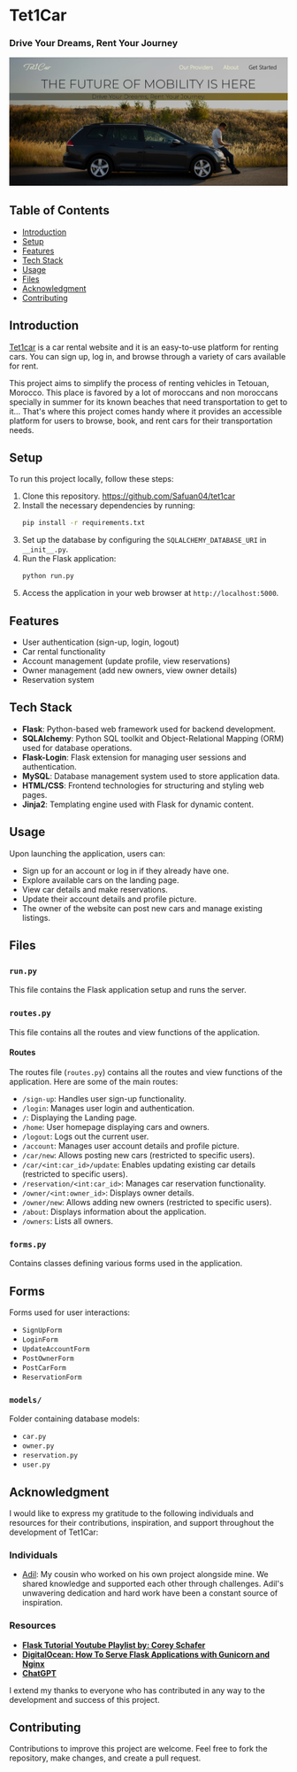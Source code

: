# Tet1Car

### Drive Your Dreams, Rent Your Journey

<img src="https://github.com/Safuan04/tet1car/blob/master/carrent/static/web_images/landing_page.PNG?raw=true">

## Table of Contents
- [Introduction](#introduction)
- [Setup](#setup)
- [Features](#features)
- [Tech Stack](#tech-stack)
- [Usage](#usage)
- [Files](#files)
- [Acknowledgment](#acknowledgment)
- [Contributing](#contributing)

## Introduction

[Tet1car](https://www.safuan04.tech/) is a car rental website and it is an easy-to-use platform for renting cars. You can sign up, log in, and browse through a variety of cars available for rent.

This project  aims to simplify the process of renting vehicles in Tetouan, Morocco. This place is favored by a lot of moroccans and non moroccans specially in summer for its known beaches that need transportation to get to it... That's where this project comes handy where it provides an accessible platform for users to browse, book, and rent cars for their transportation needs.

## Setup

To run this project locally, follow these steps:

1. Clone this repository. https://github.com/Safuan04/tet1car
2. Install the necessary dependencies by running:
    ```bash
    pip install -r requirements.txt
    ```
3. Set up the database by configuring the `SQLALCHEMY_DATABASE_URI` in `__init__.py`.
4. Run the Flask application:
    ```bash
    python run.py
    ```
5. Access the application in your web browser at `http://localhost:5000`.

## Features

- User authentication (sign-up, login, logout)
- Car rental functionality
- Account management (update profile, view reservations)
- Owner management (add new owners, view owner details)
- Reservation system

## Tech Stack

- **Flask**: Python-based web framework used for backend development.
- **SQLAlchemy**: Python SQL toolkit and Object-Relational Mapping (ORM) used for database operations.
- **Flask-Login**: Flask extension for managing user sessions and authentication.
- **MySQL**: Database management system used to store application data.
- **HTML/CSS**: Frontend technologies for structuring and styling web pages.
- **Jinja2**: Templating engine used with Flask for dynamic content.

## Usage

Upon launching the application, users can:

- Sign up for an account or log in if they already have one.
- Explore available cars on the landing page.
- View car details and make reservations.
- Update their account details and profile picture.
- The owner of the website can post new cars and manage existing listings.

## Files

### `run.py`

This file contains the Flask application setup and runs the server.

### `routes.py`

This file contains all the routes and view functions of the application.

#### Routes

The routes file (`routes.py`) contains all the routes and view functions of the application. Here are some of the main routes:

- `/sign-up`: Handles user sign-up functionality.
- `/login`: Manages user login and authentication.
- `/`: Displaying the Landing page.
- `/home`: User homepage displaying cars and owners.
- `/logout`: Logs out the current user.
- `/account`: Manages user account details and profile picture.
- `/car/new`: Allows posting new cars (restricted to specific users).
- `/car/<int:car_id>/update`: Enables updating existing car details (restricted to specific users).
- `/reservation/<int:car_id>`: Manages car reservation functionality.
- `/owner/<int:owner_id>`: Displays owner details.
- `/owner/new`: Allows adding new owners (restricted to specific users).
- `/about`: Displays information about the application.
- `/owners`: Lists all owners.

### `forms.py`

Contains classes defining various forms used in the application.

## Forms

Forms used for user interactions:

- `SignUpForm`
- `LoginForm`
- `UpdateAccountForm`
- `PostOwnerForm`
- `PostCarForm`
- `ReservationForm`

### `models/`

Folder containing database models:

- `car.py`
- `owner.py`
- `reservation.py`
- `user.py`

## Acknowledgment

I would like to express my gratitude to the following individuals and resources for their contributions, inspiration, and support throughout the development of Tet1Car:

### Individuals
- [Adil](https://github.com/Elbadil): My cousin who worked on his own project alongside mine. We shared knowledge and supported each other through challenges. Adil's unwavering dedication and hard work have been a constant source of inspiration.

### Resources

- **[Flask Tutorial Youtube Playlist by: Corey Schafer](https://www.youtube.com/watch?v=MwZwr5Tvyxo&list=PL-osiE80TeTs4UjLw5MM6OjgkjFeUxCYH&ab_channel=CoreySchafer)**
- **[DigitalOcean: How To Serve Flask Applications with Gunicorn and Nginx](https://www.digitalocean.com/community/tutorials/how-to-serve-flask-applications-with-gunicorn-and-nginx-on-ubuntu-16-04)**
- **[ChatGPT](https://chat.openai.com/)**

I extend my thanks to everyone who has contributed in any way to the development and success of this project.


## Contributing

Contributions to improve this project are welcome. Feel free to fork the repository, make changes, and create a pull request.
